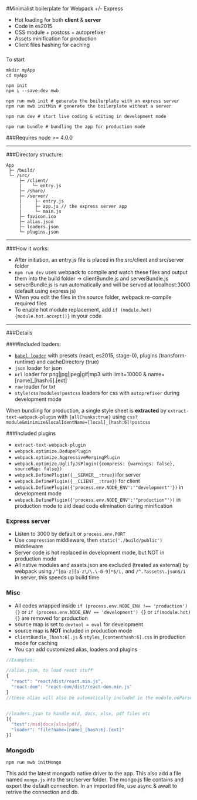 #Minimalist boilerplate for Webpack +/- Express 

 * Hot loading for both **client** & **server**
 * Code in es2015
 * CSS module + postcss + autoprefixer
 * Assets minification for production
 * Client files hashing for caching

### 
  
To start
```shell
mkdir myApp
cd myApp

npm init
npm i --save-dev mwb

npm run mwb init # generate the boilerplate with an express server
npm run mwb initMin # generate the boilerplate without a server

npm run dev # start live coding & editing in development mode

npm run bundle # bundling the app for production mode
```
###Requires node >= 4.0.0

----------
###Directory structure:
```
App
 ├─ /build/
 └─ /src/ 
     ├─ /client/
     |    └─ entry.js
     ├─ /share/
     ├─ /server/
     |     ├─ entry.js
     |     ├─ app.js // the express server app
     |     └─ main.js
     ├─ favicon.ico
     ├─ alias.json
     ├─ loaders.json
     └─ plugins.json

```
---
###How it works:
* After initiation, an entry.js file is placed in the src/client and src/server folder
* `npm run dev` uses webpack to compile and watch these files and output them into the build folder -> clientBundle.js and serverBundle.js
* serverBundle.js is run automatically and will be served at localhost:3000 (default using express js)
* When you edit the files in the source folder, webpack re-compile required files
* To enable hot module replacement, add `if (module.hot) {module.hot.accept()}` in your code

---
###Details

####Included loaders:
* [`babel loader`](https://github.com/babel/babel-loader) with presets (react, es2015, stage-0), plugins (transform-runtime) and cacheDirectory (true)
* `json` loader for json
* `url` loader for png|jpg|jpeg|gif|mp3 with limit=10000 & name=[name]_[hash:6].[ext]
* `raw` loader for txt
* `style!css?modules!postcss` loaders for css with `autoprefixer` during development mode

When bundling for production, a single style sheet is **extracted** by `extract-text-webpack-plugin` with `{allChunks:true}` using `css?module&minimize&localIdentName=[local]_[hash:6]!postcss` 

###Included plugins
* `extract-text-webpack-plugin`
* `webpack.optimize.DedupePlugin` 
* `webpack.optimize.AggressiveMergingPlugin`
* `webpack.optimize.UglifyJsPlugin({compress: {warnings: false}, sourceMap: false})`  
* `webpack.DefinePlugin({__SERVER__:true})`for server
* `webpack.DefinePlugin({__CLIENT__:true})` for client
* `webpack.DefinePlugin({'process.env.NODE_ENV':'"development"'})` in development mode
* `webpack.DefinePlugin({'process.env.NODE_ENV':'"production"'})` in production mode to aid dead code elimination during minification

### Express server
* Listen to 3000 by default or `process.env.PORT`
* Use `compression` middleware, then `static('./build/public')` middleware
* Server code is hot replaced in development mode, but NOT in production mode
* All native modules and assets.json are excluded (treated as external) by webpack using `/^[@a-z][a-z\/\.\-0-9]*$/i,` and `/^.?assets\.json$/i` in server, this speeds up build time


### Misc
* All codes wrapped inside `if (process.env.NODE_ENV !== 'production') {}` or `if (process.env.NODE_ENV == 'development') {}` or `if(module.hot) {}` are removed for production
* source map is set to `devtool = eval` for development
* source map is **NOT** included in production mode
* `clientBundle_[hash:6].js` & `styles_[contenthash:6].css` in production mode for caching
* You can add customized alias, loaders and plugins 
```js
//Examples:

//alias.json, to load react stuff
{
  "react": "react/dist/react.min.js",
  "react-dom": "react-dom/dist/react-dom.min.js"
}
//these alias will also be automatically included in the module.noParse to speed up build time during development. But they are not included in production mode, because webpack in combination with uglifyJS plugin can achieve better minification with source codes https://github.com/webpack/webpack/issues/615 


//loaders.json to handle mid, docs, xlsx, pdf files etc
[{
  "test":/mid|docx|xlsx|pdf/,
  "loader": "file?name=[name]_[hash:6].[ext]"
}]
```


### Mongodb

```shell
npm run mwb initMongo
```
This add the latest mongodb native driver to the app. 
This also add a file named `mongo.js` into the src/server folder.
The mongo.js file contains and export the default connection. 
In an imported file, use async & await to retrive the connection and db. 
